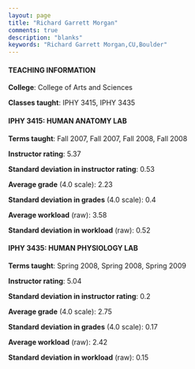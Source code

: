 ```yaml
---
layout: page
title: "Richard Garrett Morgan" 
comments: true
description: "blanks"
keywords: "Richard Garrett Morgan,CU,Boulder"
---
```

<head>
<script src="https://ajax.googleapis.com/ajax/libs/jquery/2.1.3/jquery.min.js"></script>
<script src="https://dl.dropboxusercontent.com/s/pc42nxpaw1ea4o9/highcharts.js?dl=0"></script>
<!-- <script src="../assets/js/highcharts.js"></script> -->
<style type="text/css">@font-face {
	font-family: "Bebas Neue";
	src: url(https://www.filehosting.org/file/details/544349/BebasNeue Regular.otf) format("opentype");
	}
	h1.Bebas { 
		font-family: "Bebas Neue", Verdana, Tahoma;
	}
</style>
</head>
	   
#### TEACHING INFORMATION

**College**: College of Arts and Sciences

**Classes taught**: IPHY 3415, IPHY 3435

#### IPHY 3415: HUMAN ANATOMY LAB

**Terms taught**: Fall 2007, Fall 2007, Fall 2008, Fall 2008

**Instructor rating**: 5.37

**Standard deviation in instructor rating**: 0.53

**Average grade** (4.0 scale): 2.23

**Standard deviation in grades** (4.0 scale): 0.4

**Average workload** (raw): 3.58

**Standard deviation in workload** (raw): 0.52

#### IPHY 3435: HUMAN PHYSIOLOGY LAB

**Terms taught**: Spring 2008, Spring 2008, Spring 2009

**Instructor rating**: 5.04

**Standard deviation in instructor rating**: 0.2

**Average grade** (4.0 scale): 2.75

**Standard deviation in grades** (4.0 scale): 0.17

**Average workload** (raw): 2.42

**Standard deviation in workload** (raw): 0.15

